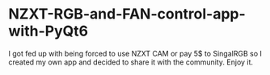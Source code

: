# NZXT-RGB-and-FAN-control-app-with-PyQt6
I got fed up with being forced to use NZXT CAM or pay 5$ to SingalRGB so I created my own app and decided to share it with the community. Enjoy it.

